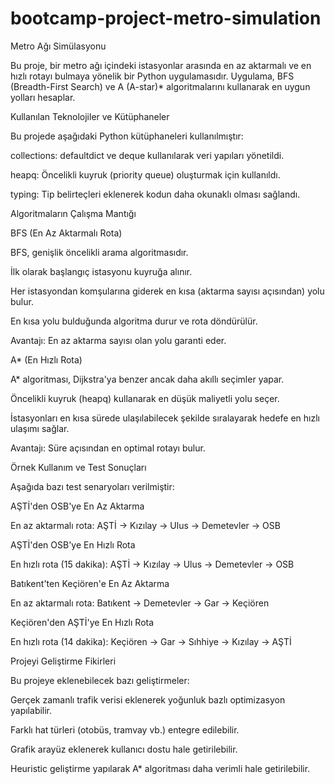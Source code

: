 # bootcamp-project-metro-simulation
Metro Ağı Simülasyonu

Bu proje, bir metro ağı içindeki istasyonlar arasında en az aktarmalı ve en hızlı rotayı bulmaya yönelik bir Python uygulamasıdır. Uygulama, BFS (Breadth-First Search) ve A (A-star)* algoritmalarını kullanarak en uygun yolları hesaplar.

Kullanılan Teknolojiler ve Kütüphaneler

Bu projede aşağıdaki Python kütüphaneleri kullanılmıştır:

collections: defaultdict ve deque kullanılarak veri yapıları yönetildi.

heapq: Öncelikli kuyruk (priority queue) oluşturmak için kullanıldı.

typing: Tip belirteçleri eklenerek kodun daha okunaklı olması sağlandı.

Algoritmaların Çalışma Mantığı

BFS (En Az Aktarmalı Rota)

BFS, genişlik öncelikli arama algoritmasıdır.

İlk olarak başlangıç istasyonu kuyruğa alınır.

Her istasyondan komşularına giderek en kısa (aktarma sayısı açısından) yolu bulur.

En kısa yolu bulduğunda algoritma durur ve rota döndürülür.

Avantajı: En az aktarma sayısı olan yolu garanti eder.

A* (En Hızlı Rota)

A* algoritması, Dijkstra'ya benzer ancak daha akıllı seçimler yapar.

Öncelikli kuyruk (heapq) kullanarak en düşük maliyetli yolu seçer.

İstasyonları en kısa sürede ulaşılabilecek şekilde sıralayarak hedefe en hızlı ulaşımı sağlar.

Avantajı: Süre açısından en optimal rotayı bulur.

Örnek Kullanım ve Test Sonuçları

Aşağıda bazı test senaryoları verilmiştir:

AŞTİ'den OSB'ye En Az Aktarma

En az aktarmalı rota: AŞTİ -> Kızılay -> Ulus -> Demetevler -> OSB

AŞTİ'den OSB'ye En Hızlı Rota

En hızlı rota (15 dakika): AŞTİ -> Kızılay -> Ulus -> Demetevler -> OSB

Batıkent'ten Keçiören'e En Az Aktarma

En az aktarmalı rota: Batıkent -> Demetevler -> Gar -> Keçiören

Keçiören'den AŞTİ'ye En Hızlı Rota

En hızlı rota (14 dakika): Keçiören -> Gar -> Sıhhiye -> Kızılay -> AŞTİ

Projeyi Geliştirme Fikirleri

Bu projeye eklenebilecek bazı geliştirmeler:

Gerçek zamanlı trafik verisi eklenerek yoğunluk bazlı optimizasyon yapılabilir.

Farklı hat türleri (otobüs, tramvay vb.) entegre edilebilir.

Grafik arayüz eklenerek kullanıcı dostu hale getirilebilir.

Heuristic geliştirme yapılarak A* algoritması daha verimli hale getirilebilir.
